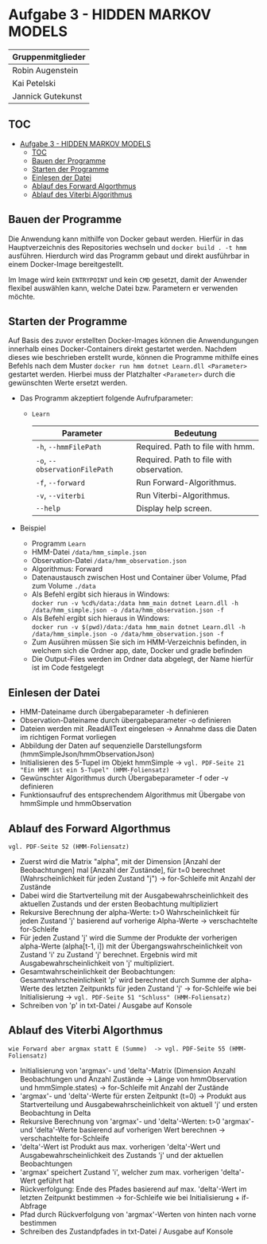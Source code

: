 # Aufgabe 3 - HIDDEN MARKOV MODELS

| Gruppenmitglieder |
|-|
| Robin Augenstein |
| Kai Petelski |
| Jannick Gutekunst |

## TOC

- [Aufgabe 3 - HIDDEN MARKOV MODELS](#aufgabe-3---hidden-markov-models)
  - [TOC](#toc)
  - [Bauen der Programme](#bauen-der-programme)
  - [Starten der Programme](#starten-der-programme)
  - [Einlesen der Datei](#einlesen-der-datei)
  - [Ablauf des Forward Algorthmus](#ablauf-des-fordward-algorithmus)
  - [Ablauf des Viterbi Algorithmus](#ablauf-des-viterbi-algorithmus)

## Bauen der Programme

Die Anwendung kann mithilfe von Docker gebaut werden. Hierfür in das Hauptverzeichnis des Repositories wechseln und `docker build . -t hmm` ausführen. Hierdurch wird das Programm gebaut und direkt ausführbar in einem Docker-Image bereitgestellt.

Im Image wird kein `ENTRYPOINT` und kein `CMD` gesetzt, damit der Anwender flexibel auswählen kann, welche Datei bzw. Parametern er verwenden möchte.

## Starten der Programme

Auf Basis des zuvor erstellten Docker-Images können die Anwendungungen innerhalb eines Docker-Containers direkt gestartet werden. Nachdem dieses wie beschrieben erstellt wurde, können die Programme mithilfe eines Befehls nach dem Muster `docker run hmm dotnet Learn.dll <Parameter>` gestartet werden. Hierbei muss der Platzhalter `<Parameter>` durch die gewünschten Werte ersetzt werden.

- Das Programm akzeptiert folgende Aufrufparameter:
  - `Learn`

    | Parameter | Bedeutung |
    |-|-|
    | `-h`, `--hmmFilePath` | Required. Path to file with hmm. |
    | `-o`, `--observationFilePath` | Required. Path to file with observation. |
    | `-f`, `--forward` | Run Forward-Algorithmus. |
    | `-v`, `--viterbi` | Run Viterbi-Algorithmus. |
    | `--help` | Display help screen. |

- Beispiel
  - Programm `Learn`
  - HMM-Datei `/data/hmm_simple.json`
  - Observation-Datei `/data/hmm_observation.json`
  - Algorithmus: Forward
  - Datenaustausch zwischen Host und Container über Volume, Pfad zum Volume `./data`
  - Als Befehl ergibt sich hieraus in Windows:  
    `docker run -v %cd%/data:/data hmm_main dotnet Learn.dll -h /data/hmm_simple.json -o /data/hmm_observation.json -f`
  - Als Befehl ergibt sich hieraus in Windows:  
    `docker run -v $(pwd)/data:/data hmm_main dotnet Learn.dll -h /data/hmm_simple.json -o /data/hmm_observation.json -f`
  - Zum Ausühren müssen Sie sich im HMM-Verzeichnis befinden, in welchem sich die Ordner app, date, Docker und gradle befinden
  - Die Output-Files werden im Ordner data abgelegt, der Name hierfür ist im Code festgelegt

## Einlesen der Datei

 - HMM-Dateiname durch übergabeparameter -h definieren
 - Observation-Dateiname durch übergabeparameter -o definieren
 - Dateien werden mit .ReadAllText eingelesen -> Annahme dass die Daten im richtigen Format vorliegen
 - Abbildung der Daten auf sequenzielle Darstellungsform (hmmSimpleJson/hmmObservationJson)
 - Initialisieren des 5-Tupel im Objekt hmmSimple -> `vgl. PDF-Seite 21 "Ein HMM ist ein 5-Tupel" (HMM-Foliensatz)`
 - Gewünschter Algorithmus durch Übergabeparameter -f oder -v definieren
 - Funktionsaufruf des entsprechendem Algorithmus mit Übergabe von hmmSimple und hmmObservation

## Ablauf des Forward Algorthmus

`vgl. PDF-Seite 52 (HMM-Foliensatz)`
 - Zuerst wird die Matrix "alpha", mit der Dimension [Anzahl der Beobachtungen] mal [Anzahl der Zustände], für t=0 berechnet (Wahrscheinlichkeit für jeden Zustand "j") -> for-Schleife mit Anzahl der Zustände
 - Dabei wird die Startverteilung mit der Ausgabewahrscheinlichkeit des aktuellen Zustands und der ersten Beobachtung multipliziert
 - Rekursive Berechnung der alpha-Werte: t>0 Wahrscheinlichkeit für jeden Zustand 'j' basierend auf vorherige Alpha-Werte -> verschachtelte for-Schleife
 - Für jeden Zustand 'j' wird die Summe der Produkte der vorherigen alpha-Werte (alpha[t-1, i]) mit der Übergangswahrscheinlichkeit von Zustand 'i' zu Zustand 'j' berechnet. Ergebnis wird mit Ausgabewahrscheinlichkeit von 'j' multipliziert.
 - Gesamtwahrscheinlichkeit der Beobachtungen: Gesamtwahrscheinlichkeit 'p' wird berechnet durch Summe der alpha-Werte des letzten Zeitpunkts für jeden Zustand 'j' -> for-Schleife wie bei Initialisierung -> `vgl. PDF-Seite 51 "Schluss" (HMM-Foliensatz)`
 - Schreiben von 'p' in txt-Datei / Ausgabe auf Konsole

## Ablauf des Viterbi Algorthmus

`wie Forward aber argmax statt E (Summe)  -> vgl. PDF-Seite 55 (HMM-Foliensatz)`
 - Initialisierung von 'argmax'- und 'delta'-Matrix (Dimension Anzahl Beobachtungen und Anzahl Zustände -> Länge von hmmObservation und hmmSimple.states) -> for-Schleife mit Anzahl der Zustände
 - 'argmax'- und 'delta'-Werte für ersten Zeitpunkt (t=0) -> Produkt aus Startverteilung und Ausgabewahrscheinlichkeit von aktuell 'j' und ersten Beobachtung in Delta
 - Rekursive Berechnung von 'argmax'- und 'delta'-Werten: t>0 'argmax'- und 'delta'-Werte basierend auf vorherigen Wert berechnen -> verschachtelte for-Schleife
 - 'delta'-Wert ist Produkt aus max. vorherigen 'delta'-Wert und Ausgabewahrscheinlichkeit des Zustands 'j' und der aktuellen Beobachtungen
 - 'argmax' speichert Zustand 'i', welcher zum max. vorherigen 'delta'-Wert geführt hat
 - Rückverfolgung: Ende des Pfades basierend auf max. 'delta'-Wert im letzten Zeitpunkt bestimmen -> for-Schleife wie bei Initialisierung + if-Abfrage
 - Pfad durch Rückverfolgung von 'argmax'-Werten von hinten nach vorne bestimmen
 - Schreiben des Zustandpfades in txt-Datei / Ausgabe auf Konsole